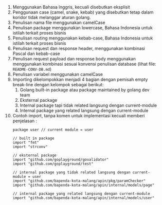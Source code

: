 1. Menggunakan Bahasa Inggris, kecuali disebutkan eksplisit
2. Penggunaan case (camel, snake, kebab) yang disebutkan tetap dalam koridor tidak melanggar aturan golang.
3. Penulisan nama file menggunakan camelCase
4. Penulisan package menggunakan lowercase, Bahasa Indonesia untuk istilah terkait proses bisnis
5. Penulisan routing menggunakan kebab-case, Bahasa Indonesia untuk istilah terkait proses bisnis
6. Penulisan request dan response header, menggunakan kombinasi Pascal dan kebab-case
7. Penulisan request payload dan response body menggunakan menggunakan kombinasi sesuai konvensi penulisan database (lihat file: `README-CONV-DB.md`)
8. Penulisan variabel menggunakan camelCase
9. Importing dikelompokkan menjadi 4 bagian dengan pemisah empty break-line dengan kelompok sebagai berikut:
	1. Golang built-in package atau package maintained by golang dev team
	2. Eksternal package
	3. Internal package tapi tidak related langsung dengan current-module
	4. Internal package yang related langsung dengan current-module
10. Contoh import, tanpa komen untuk implementasi kecuali memberi penjelasan :
	```
	package user // current module = user

	// built in package
	import "fmt"
	import "strconv"

	// eksternal package
	import "github.com/goplayground/govalidator"
	import "github.com/goplayground/test"

	// internal package yang tidak related langsung dengan current-module = user
	import "github.com/bapenda-kota-malang/apin/pkg/paramChecker"
	import "github.com/bapenda-kota-malang/apin/internal/models/page"

	// internal package yang related langsung dengan current-module
	import "github.com/bapenda-kota-malang/apin/internal/models/user"
	```
